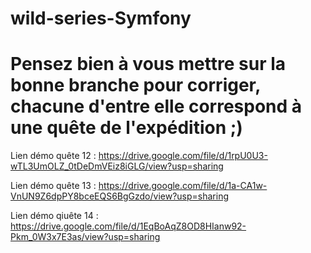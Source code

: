 # wild-series-Symfony

# Pensez bien à vous mettre sur la bonne branche pour corriger, chacune d'entre elle correspond à une quête de l'expédition ;) #


Lien démo quête 12 :
https://drive.google.com/file/d/1rpU0U3-wTL3UmOLZ_0tDeDmVEiz8iGLG/view?usp=sharing

Lien démo quête 13 :
https://drive.google.com/file/d/1a-CA1w-VnUN9Z6dpPY8bceEQS6BgGzdo/view?usp=sharing

Lien démo qiuête 14 : 
https://drive.google.com/file/d/1EqBoAqZ8OD8HIanw92-Pkm_0W3x7E3as/view?usp=sharing